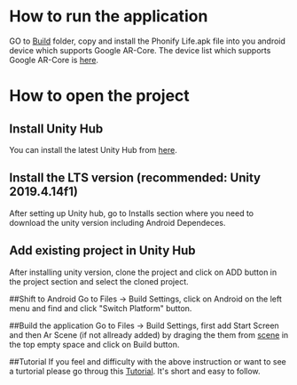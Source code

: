 # How to run the application
GO to [Build](https://github.com/DeepanshuManocha/Phonify-life/tree/master/Build)
folder, copy and install the Phonify Life.apk file into you android device which supports Google AR-Core. 
The device list which supports Google AR-Core is [here](https://developers.google.com/ar/discover/supported-devices#google_play_devices).


# How to open the project
## Install Unity Hub
You can install the latest Unity Hub from [here](https://unity3d.com/get-unity/download).

## Install the LTS version (recommended: Unity 2019.4.14f1)
After setting up Unity hub, go to Installs section where you need to download the unity version including Android Dependeces.

## Add existing project in Unity Hub
After installing unity version, clone the project and click on ADD button in the project section and select the cloned project.

##Shift to Android
Go to Files -> Build Settings, click on Android on the left menu and find and click "Switch Platform" button.

##Build the application
Go to Files -> Build Settings, first add Start Screen and then Ar Scene (if not allready added) by draging the them from [scene](https://github.com/DeepanshuManocha/Phonify-life/tree/master/Assets/Scene) in the top empty space and click on Build button.

##Tutorial
If you feel and difficulty with the above instruction or want to see a turtorial please go throug this [Tutorial](https://www.youtube.com/watch?v=xID0FEEqnYk&ab_channel=varunsmashingtech). It's short and easy to follow.
